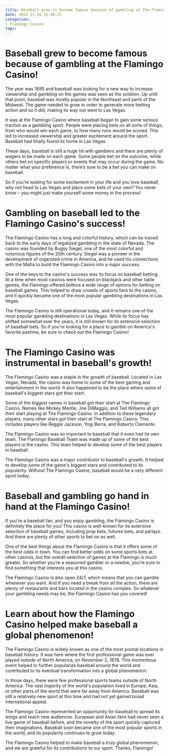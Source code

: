 ```yaml
---
title: Baseball grew to become famous because of gambling at the Flamingo Casino!
date: 2022-11-28 15:30:23
categories:
- Flamingo Casino
tags:
---
```



#  Baseball grew to become famous because of gambling at the Flamingo Casino!

The year was 1895 and baseball was looking for a new way to increase viewership and gambling on the games was seen as the solution. Up until that point, baseball was mostly popular in the Northeast and parts of the Midwest. The game needed to grow in order to generate more betting action and so it did, making its way out west to Las Vegas.

It was at the Flamingo Casino where baseball began to gain some serious traction as a gambling sport. People were placing bets on all sorts of things, from who would win each game, to how many runs would be scored. This led to increased viewership and greater excitement around the sport. Baseball had finally found its home in Las Vegas.

These days, baseball is still a huge hit with gamblers and there are plenty of wagers to be made on each game. Some people bet on the outcome, while others bet on specific players or events that may occur during the game. No matter what your preference is, there’s sure to be a bet you can make on baseball.

So if you’re looking for some excitement in your life and you love baseball, why not head to Las Vegas and place some bets of your own? You never know – you might just make yourself some money in the process!

#  Gambling on baseball led to the Flamingo Casino's success!

The Flamingo Casino has a long and colorful history, which can be traced back to the early days of legalized gambling in the state of Nevada. The casino was founded by Bugsy Siegel, one of the most colorful and notorious figures of the 20th century. Siegel was a pioneer in the development of organized crime in America, and he used his connections with the Mafia to build the Flamingo Casino into a major success.

One of the keys to the casino's success was its focus on baseball betting. At a time when most casinos were focused on blackjack and other table games, the Flamingo offered bettors a wide range of options for betting on baseball games. This helped to draw crowds of sports fans to the casino, and it quickly became one of the most popular gambling destinations in Las Vegas.

The Flamingo Casino is still operational today, and it remains one of the most popular gambling destinations in Las Vegas. While its focus has shifted somewhat over the years, it is still known for its extensive selection of baseball bets. So if you're looking for a place to gamble on America's favorite pastime, be sure to check out the Flamingo Casino!

#  The Flamingo Casino was instrumental in baseball's growth!

The Flamingo Casino was a staple in the growth of baseball. Located in Las Vegas, Nevada, the casino was home to some of the best gaming and entertainment in the world. It also happened to be the place where some of baseball's biggest stars got their start.

Some of the biggest names in baseball got their start at The Flamingo Casino. Names like Mickey Mantle, Joe DiMaggio, and Ted Williams all got their start playing at The Flamingo Casino. In addition to these legendary players, many other stars got their start at The Flamingo Casino. This includes players like Reggie Jackson, Yogi Berra, and Roberto Clemente.

The Flamingo Casino was so important to baseball that it even had its own team. The Flamingo Baseball Team was made up of some of the best players in the casino. This team helped to develop some of the best players in baseball.

The Flamingo Casino was a major contributor to baseball's growth. It helped to develop some of the game's biggest stars and contributed to its popularity. Without The Flamingo Casino, baseball would be a very different sport today.

#  Baseball and gambling go hand in hand at the Flamingo Casino!

If you’re a baseball fan, and you enjoy gambling, the Flamingo Casino is definitely the place for you! This casino is well-known for its extensive selection of baseball games, including prop bets, futures bets, and parlays. And there are plenty of other sports to bet on as well.

One of the best things about the Flamingo Casino is that it offers some of the best odds in town. You can find better odds on some sports bets at other casinos, but the overall selection of games at the Flamingo is much greater. So whether you’re a seasoned gambler or a newbie, you’re sure to find something that interests you at this casino.

The Flamingo Casino is also open 24/7, which means that you can gamble whenever you want. And if you need a break from all the action, there are plenty of restaurants and bars located in the casino complex. So whatever your gambling needs may be, the Flamingo Casino has you covered!

#  Learn about how the Flamingo Casino helped make baseball a global phenomenon!

The Flamingo Casino is widely known as one of the most pivotal locations in baseball history. It was here where the first professional game was ever played outside of North America, on November 2, 1878. This momentous event helped to further popularize baseball around the world and contributed to its eventual transformation into a global phenomenon.

In those days, there were few professional sports teams outside of North America. The vast majority of the world's population lived in Europe, Asia, or other parts of the world that were far away from America. Baseball was still a relatively new sport at this time and had not yet gained broad international appeal.

The Flamingo Casino represented an opportunity for baseball to spread its wings and reach new audiences. European and Asian fans had never seen a live game of baseball before, and the novelty of the sport quickly captured their imaginations. Baseball soon became one of the most popular sports in the world, and its popularity continues to grow today.

The Flamingo Casino helped to make baseball a truly global phenomenon, and we are grateful for its contributions to our sport. Thanks, Flamingo!